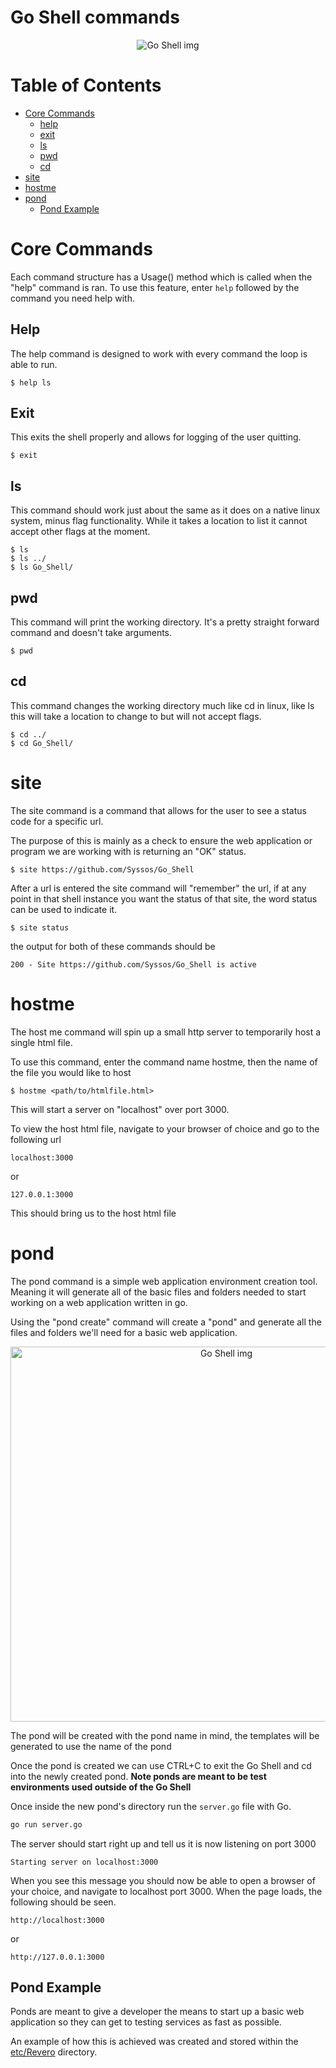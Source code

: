 # Go Shell commands

<p align="center">
  <img src="https://github.com/Syssos/Go_Shell/blob/main/etc/images/Shell.PNG" alt="Go Shell img"/>
</p>

# Table of Contents
- [Core Commands](#core-commands)
	* [help](#help)
	* [exit](#exit)
	* [ls](#ls)
	* [pwd](#pwd)
	* [cd](#cd)
- [site](#site)
- [hostme](#hostme)
- [pond](#pond)
	* [Pond Example](#pond-example)

# Core Commands

Each command structure has a Usage() method which is called when the "help" command is ran. To use this feature, enter ```help``` followed by the command you need help with.

## Help
The help command is designed to work with every command the loop is able to run.

```
$ help ls
```

## Exit
This exits the shell properly and allows for logging of the user quitting.

```
$ exit
```
## ls
This command should work just about the same as it does on a native linux system, minus flag functionality. While it takes a location to list it cannot accept other flags at the moment.

```
$ ls
$ ls ../
$ ls Go_Shell/
```
## pwd
This command will print the working directory. It's a pretty straight forward command and doesn't take arguments.

```
$ pwd
```
## cd
This command changes the working directory much like cd in linux, like ls this will take a location to change to but will not accept flags.

```
$ cd ../
$ cd Go_Shell/
```

# site

The site command is a command that allows for the user to see a status code for a specific url. 

The purpose of this is mainly as a check to ensure the web application or program we are working with is returning an "OK" status.

```
$ site https://github.com/Syssos/Go_Shell
```

After a url is entered the site command will "remember" the url, if at any point in that shell instance you want the status of that site, the word status can be used to indicate it.

```
$ site status
```
the output for both of these commands should be

```
200 - Site https://github.com/Syssos/Go_Shell is active
```

# hostme

The host me command will spin up a small http server to temporarily host a single html file. 

To use this command, enter the command name hostme, then the name of the file you would like to host

```
$ hostme <path/to/htmlfile.html>
```

This will start a server on "localhost" over port 3000.

To view the host html file, navigate to your browser of choice and go to the following url
```
localhost:3000
```
or
```
127.0.0.1:3000
```
This should bring us to the host html file

# pond

The pond command is a simple web application environment creation tool. Meaning it will generate all of the basic files and folders needed to start working on a web application written in go.

Using the "pond create" command will create a "pond" and generate all the files and folders we'll need for a basic web application.

<p align="center">
  <img src="https://github.com/Syssos/Go_Shell/blob/main/settings/images/PondCreate.PNG" alt="Go Shell img" width="675px" height="600"/>
</p>

The pond will be created with the pond name in mind, the templates will be generated to use the name of the pond

Once the pond is created we can use CTRL+C to exit the Go Shell and cd into the newly created pond.
**Note ponds are meant to be test environments used outside of the Go Shell**

Once inside the new pond's directory run the `server.go` file with Go.

```bash
go run server.go
```
The server should start right up and tell us it is now listening on port 3000

```
Starting server on localhost:3000
```

When you see this message you should now be able to open a browser of your choice, and navigate to localhost port 3000. When the page loads, the following should be seen.

```
http://localhost:3000
```
or
```
http://127.0.0.1:3000
```

## Pond Example

Ponds are meant to give a developer the means to start up a basic web application so they can get to testing services as fast as possible.

An example of how this is achieved was created and stored within the [etc/Revero](https://github.com/Syssos/Go_Shell/tree/main/etc/Revero) directory.
